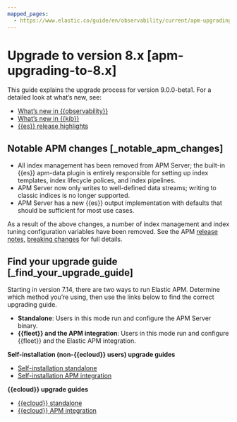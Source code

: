 ```yaml
---
mapped_pages:
  - https://www.elastic.co/guide/en/observability/current/apm-upgrading-to-8.x.html
---
```


# Upgrade to version 8.x [apm-upgrading-to-8.x]

This guide explains the upgrade process for version 9.0.0-beta1. For a detailed look at what’s new, see:

* [What’s new in {{observability}}](asciidocalypse://docs/docs-content/docs/release-notes/observability.md)
* [What’s new in {{kib}}](asciidocalypse://docs/kibana/docs/release-notes/kibana.md)
* [{{es}} release highlights](asciidocalypse://docs/elasticsearch/docs/release-notes/elasticsearch.md)


## Notable APM changes [_notable_apm_changes]

* All index management has been removed from APM Server; the built-in {{es}} apm-data plugin is entirely responsible for setting up index templates, index lifecycle polices, and index pipelines.
* APM Server now only writes to well-defined data streams; writing to classic indices is no longer supported.
* APM Server has a new {{es}} output implementation with defaults that should be sufficient for most use cases.

As a result of the above changes, a number of index management and index tuning configuration variables have been removed. See the APM [release notes](asciidocalypse://docs/docs-content/docs/release-notes/apm.md), [breaking changes](asciidocalypse://docs/docs-content/docs/release-notes/breaking-changes/elastic-apm.md) for full details.


## Find your upgrade guide [_find_your_upgrade_guide]

Starting in version 7.14, there are two ways to run Elastic APM. Determine which method you’re using, then use the links below to find the correct upgrading guide.

* **Standalone**: Users in this mode run and configure the APM Server binary.
* **{{fleet}} and the APM integration**: Users in this mode run and configure {{fleet}} and the Elastic APM integration.

**Self-installation (non-{{ecloud}} users) upgrade guides**

* [Self-installation standalone](upgrade-self-installation-of-apm-server-standalone-to-8x.md)
* [Self-installation APM integration](upgrade-self-installation-of-apm-integration-to-8x.md)

**{{ecloud}} upgrade guides**

* [{{ecloud}} standalone](upgrade-elastic-cloud-apm-server-standalone-to-8.md)
* [{{ecloud}} APM integration](upgrade-elastic-cloud-with-apm-integration-to-80.md)
